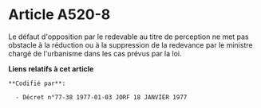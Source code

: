 # Article A520-8

Le défaut d'opposition par le redevable au titre de perception ne met pas obstacle à la réduction ou à la suppression de la
redevance par le ministre chargé de l'urbanisme dans les cas prévus par la loi.

**Liens relatifs à cet article**

	**Codifié par**:

	  - Décret n°77-38 1977-01-03 JORF 18 JANVIER 1977
